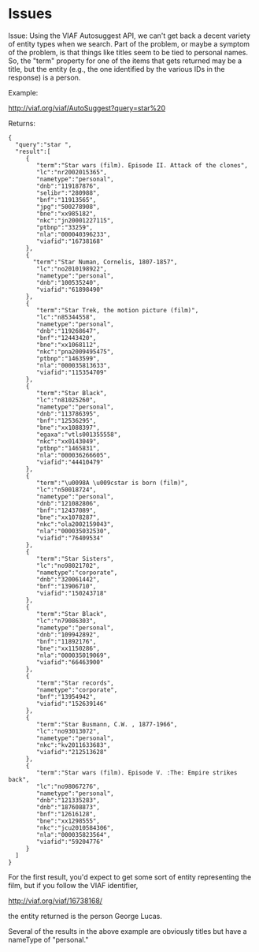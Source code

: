 Issues
======
    
Issue: Using the VIAF Autosuggest API, we can't get back a decent variety of entity types when we search. Part of the problem, or maybe a symptom of the problem, is that things like titles seem to be tied to personal names. So, the "term" property for one of the items that gets returned may be a title, but the entity (e.g., the one identified by the various IDs in the response) is a person.
    
Example:
    
http://viaf.org/viaf/AutoSuggest?query=star%20
    
Returns:
    
    {  
      "query":"star ",
      "result":[  
         {  
            "term":"Star wars (film). Episode II. Attack of the clones",
            "lc":"nr2002015365",
            "nametype":"personal",
            "dnb":"119187876",
            "selibr":"280988",
            "bnf":"11913565",
            "jpg":"500278908",
            "bne":"xx985182",
            "nkc":"jn20001227115",
            "ptbnp":"33259",
            "nla":"000040396233",
            "viafid":"16738168"
         },
         {  
           "term":"Star Numan, Cornelis, 1807-1857",
            "lc":"no2010198922",
            "nametype":"personal",
            "dnb":"100535240",
            "viafid":"61898490"
         },
         {  
            "term":"Star Trek, the motion picture (film)",
            "lc":"n85344558",
            "nametype":"personal",
            "dnb":"119268647",
            "bnf":"12443420",
            "bne":"xx1068112",
            "nkc":"pna2009495475",
            "ptbnp":"1463599",
            "nla":"000035813633",
            "viafid":"115354709"
         },
         {  
            "term":"Star Black",
            "lc":"n81025260",
            "nametype":"personal",
            "dnb":"113786395",
            "bnf":"12536295",
            "bne":"xx1088397",
            "egaxa":"vtls001355558",
            "nkc":"xx0143049",
            "ptbnp":"1465831",
            "nla":"000036266605",
            "viafid":"44410479"
         },
         {  
            "term":"\u0098A \u009cstar is born (film)",
            "lc":"n50018724",
            "nametype":"personal",
            "dnb":"121082806",
            "bnf":"12437089",
            "bne":"xx1078287",
            "nkc":"ola2002159043",
            "nla":"000035032530",
            "viafid":"76409534"
         },
         {  
            "term":"Star Sisters",
            "lc":"no98021702",
            "nametype":"corporate",
            "dnb":"320061442",
            "bnf":"13906710",
            "viafid":"150243718"
         },
         {  
            "term":"Star Black",
            "lc":"n79086303",
            "nametype":"personal",
            "dnb":"109942892",
            "bnf":"11892176",
            "bne":"xx1150286",
            "nla":"000035019069",
            "viafid":"66463900"
         },
         {  
            "term":"Star records",
            "nametype":"corporate",
            "bnf":"13954942",
            "viafid":"152639146"
         },
         {  
            "term":"Star Busmann, C.W. , 1877-1966",
            "lc":"no93013072",
            "nametype":"personal",
            "nkc":"kv2011633683",
            "viafid":"212513628"
         },
         {  
            "term":"Star wars (film). Episode V. :The: Empire strikes back",
            "lc":"no98067276",
            "nametype":"personal",
            "dnb":"121335283",
            "dnb":"187608873",
            "bnf":"12616128",
            "bne":"xx1298555",
            "nkc":"jcu2010584306",
            "nla":"000035823564",
            "viafid":"59204776"
         }
      ]
    }
    
For the first result, you'd expect to get some sort of entity representing the film, but if you follow the VIAF identifier,
    
http://viaf.org/viaf/16738168/
    
the entity returned is the person George Lucas.
    
Several of the results in the above example are obviously titles but have a nameType of "personal."
